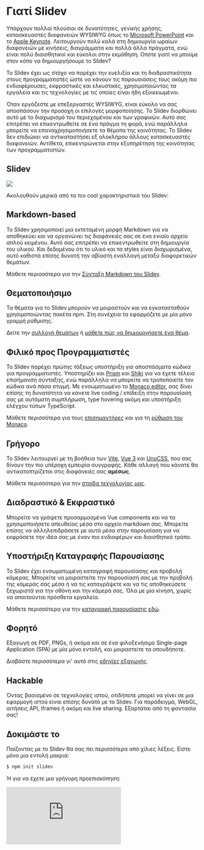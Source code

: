 # Γιατί Slidev

Υπάρχουν πολλοί πλούσιοι σε δυνατότητες, γενικής χρήσης, κατασκευαστές διαφανειών WYSIWYG όπως το [Microsoft PowerPoint](https://www.microsoft.com/en-us/microsoft-365/powerpoint) και το [Apple Keynote](https://www.apple.com/keynote/). Λειτουργούν πολύ καλά στη δημιουργία ωραίων διαφανειών με κινήσεις, διαγράμματα και πολλά άλλα πράγματα, ενώ είναι πολύ διαισθητικοί και εύκολοι στην εκμάθηση. Οπότε γιατί να μπούμε στον κόπο να δημιουργήσουμε το Slidev?

Το Slidev έχει ως στόχο να παρέχει την ευελιξία και τη διαδραστικότητα στους προγραμματιστές ώστε να κάνουν τις παρουσιάσεις τους ακόμη πιο ενδιαφέρουσες, εκφραστικές και ελκυστικές, χρησιμοποιώντας τα εργαλεία και τις τεχνολογίες με τις οποίες είναι ήδη εξοικειωμένοι. 

Όταν εργάζεστε με επεξεργαστές WYSIWYG, είναι εύκολο να σας αποσπάσουν την προσοχή οι επιλογές μορφοποίησης. Το Slidev διορθώνει αυτό με το διαχωρισμό του περιεχομένου και των γραφικών. Αυτό σας επιτρέπει να επικεντρωθείτε σε ένα πράγμα τη φορά, ενώ παράλληλα μπορείτε να επαναχρησιμοποιήσετε τα θέματα της κοινότητας. Το Slidev δεν επιδιώκει να αντικαταστήσει εξ ολοκλήρου άλλους κατασκευαστές διαφανειών. Αντίθετα, επικεντρώνεται στην εξυπηρέτηση της κοινότητας των προγραμματιστών.

## Slidev

![](/screenshots/cover.png)

Ακολουθούν μερικά από τα πιο cool χαρακτηριστικά του Slidev:

## Markdown-based

Το Slidev χρησιμοποιεί μια εκτεταμένη μορφή Markdown για να αποθηκεύει και να οργανώνει τις διαφάνειές σας σε ένα ενιαίο αρχείο απλού κειμένου. Αυτό σας επιτρέπει να επικεντρωθείτε στη δημιουργία του υλικού. Και δεδομένου ότι το υλικό και τα styles είναι διαχωρισμένα, αυτό καθιστά επίσης δυνατή την αβίαστη εναλλαγή μεταξύ διαφορετικών θεμάτων.

Μάθετε περισσότερα για την [Σύνταξη Markdown του Slidev](/guide/syntax).

## Θεματοποιήσιμο

Τα θέματα για το Slidev μπορούν να μοιραστούν και να εγκατασταθούν χρησιμοποιώντας πακέτα npm. Στη συνέχεια τα εφαρμόζετε με μία μόνο γραμμή ρύθμισης.

Δείτε την [συλλογή θεμάτων](/themes/gallery) ή [μάθετε πώς να δημιουργήσετε ένα θέμα](/themes/write-a-theme).

## Φιλικό προς Προγραμματιστές

Το Slidev παρέχει πρώτης τάξεως υποστήριξη για αποσπάσματα κώδικα για προγραμματιστές. Υποστηρίζει και [Prism](https://prismjs.com/) και [Shiki](https://github.com/shikijs/shiki) για να έχετε τέλεια επισήμανση σύνταξης, ενώ παράλληλα να μπορείτε να τροποποιείτε τον κώδικα ανά πάσα στιγμή. Με ενσωματωμένο το [Monaco editor](https://microsoft.github.io/monaco-editor/), σας δίνει επίσης τη δυνατότητα να κάνετε live coding / επίδειξη στην παρουσίασή σας με αυτόματη συμπλήρωση, type hovering ακόμη και υποστήριξη ελέγχου τύπων TypeScript.

Μάθετε περισσότερα για τους [επισημαντήρες](/custom/highlighters) και για τη [ρύθμιση του Monaco](/custom/config-monaco).

## Γρήγορο

Το Slidev λειτουργεί με τη βοήθεια των [Vite](https://vitejs.dev/), [Vue 3](https://v3.vuejs.org/) και [UnoCSS](https://unocss.dev/), που σας δίνουν την πιο υπέροχη εμπειρία συγγραφής. Κάθε αλλαγή που κάνατε θα αντικατοπτρίζεται στις διαφάνειές σας **αμέσως**.

Μάθετε περισσότερα για την [στοίβα τεχνολογίας μας](/guide/#στοίβα-τεχνολογίας).

## Διαδραστικό & Εκφραστικό

Μπορείτε να γράψετε προσαρμοσμένα Vue components και να τα χρησιμοποιήσετε απευθείας μέσα στο αρχείο markdown σας. Μπορείτε επίσης να αλληλεπιδράσετε με αυτά μέσα στην παρουσίαση για να εκφράσετε την ιδέα σας με έναν πιο ενδιαφέρων και διαισθητικό τρόπο.

## Υποστήριξη Καταγραφής Παρουσίασης

Το Slidev έχει ενσωματωμένη καταγραφή παρουσίασης και προβολή κάμερας. Μπορείτε να μοιραστείτε την παρουσίασή σας με την προβολή της κάμεράς σας μέσα ή να τις καταγράψετε και να τις αποθηκεύσετε ξεχωριστά για την οθόνη και την κάμερά σας. Όλα με μία κίνηση, χωρίς να απαιτούνται πρόσθετα εργαλεία.

Μάθετε περισσότερα για την [καταγραφή παρουσίασης εδώ](/guide/recording).

## Φορητό

Εξαγωγή σε PDF, PNGs, ή ακόμα και σε ένα φιλοξενήσιμο Single-page Application (SPA) με μία μόνο εντολή, και μοιραστείτε τα οπουδήποτε.

Διαβάστε περισσότερα γι' αυτό στις [οδηγίες εξαγωγής](/guide/exporting).

## Hackable

Όντας βασισμένο σε τεχνολογίες ιστού, οτιδήποτε μπορεί να γίνει σε μια εφαρμογή ιστού είναι επίσης δυνατό με το Slidev. Για παράδειγμα, WebGL, αιτήσεις API, iframes ή ακόμη και live sharing. Εξαρτάται από τη φαντασία σας!

## Δοκιμάστε το

Παίζοντας με το Slidev θα σας πει περισσότερα από χίλιες λέξεις. Είστε μόνο μια εντολή μακριά:

```bash
$ npm init slidev
```

Ή για να έχετε μια γρήγορη προεπισκόπηση:

<div class="aspect-9/16 relative">
<iframe class="rounded w-full shadow-md border-none" src="https://www.youtube.com/embed/eW7v-2ZKZOU" title="YouTube video player" frameborder="0" allow="accelerometer; autoplay; clipboard-write; encrypted-media; gyroscope; picture-in-picture" allowfullscreen></iframe>
</div>
